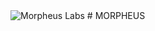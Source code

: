 
<img title="Morpheus Labs" alt="Morpheus Labs" src="https://media.licdn.com/mpr/mpr/shrink_200_200/AAIA_wDGAAAAAQAAAAAAAAv9AAAAJDBhZWVmYmI2LWEwOTAtNGU4Ny1iNjhmLThjMjUxODE4NjcyOQ.png">
# MORPHEUS
